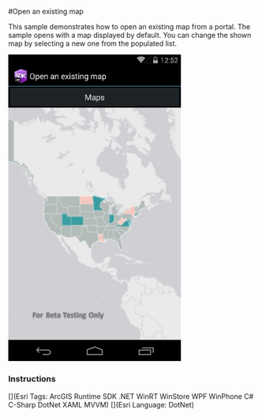 #Open an existing map

This sample demonstrates how to open an existing map from a portal. The sample opens with a map displayed by default. You can change the shown map by selecting a new one from the populated list.

<img src="OpenExistingMap.jpg" width="350"/>

### Instructions



[](Esri Tags: ArcGIS Runtime SDK .NET WinRT WinStore WPF WinPhone C# C-Sharp DotNet XAML MVVM)
[](Esri Language: DotNet)
